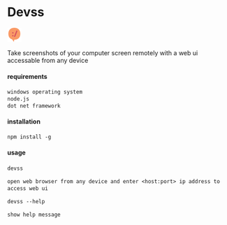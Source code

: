 # Devss
![icon](web/icon.png)

Take screenshots of your computer screen remotely with a web ui accessable from any device
#### requirements
    windows operating system
    node.js
    dot net framework
#### installation
```console
npm install -g
```
#### usage
```console
devss
```
    open web browser from any device and enter <host:port> ip address to access web ui
```console
devss --help
```
    show help message
